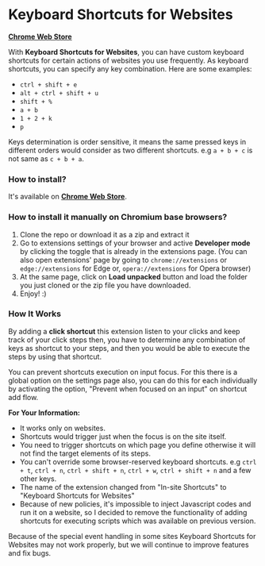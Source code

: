 # Keyboard Shortcuts for Websites

**[Chrome Web Store](https://chrome.google.com/webstore/detail/dgigbgdgmhhncfgaidcbmafkcmagkool)**

With **Keyboard Shortcuts for Websites**, you can have custom keyboard shortcuts for certain actions of websites you
use frequently.
As keyboard shortcuts, you can specify any key combination. Here are some examples:

- `ctrl + shift + e`
- `alt + ctrl + shift + u`
- `shift + %`
- `a + b`
- `1 + 2 + k`
- `p`

Keys determination is order sensitive, it means the same pressed keys in different orders would consider as two
different shortcuts. e.g `a + b + c` is not same as `c + b + a`.

### How to install?

It's available
on **[Chrome Web Store](https://chrome.google.com/webstore/detail/dgigbgdgmhhncfgaidcbmafkcmagkool)**.

### How to install it manually on Chromium base browsers?

1. Clone the repo or download it as a zip and extract it
2. Go to extensions settings of your browser and active **Developer mode** by clicking the toggle that is already in the
   extensions page. (You can also open extensions' page by going to `chrome://extensions` or `edge://extensions` for
   Edge or, `opera://extensions` for Opera browser)
3. At the same page, click on **Load unpacked** button and load the folder you just cloned or the zip
   file you have downloaded.
4. Enjoy! :)

### How It Works

By adding a **click shortcut** this extension listen to your clicks and keep track of your click steps then, you have to
determine any combination of keys as shortcut to your steps, and then you would be able to execute the steps by using
that shortcut.

You can prevent shortcuts execution on input focus. For this there is a global option on the settings page also, you can
do this for each individually by activating the option, "Prevent when focused on an input" on shortcut add flow.

**For Your Information:**

- It works only on websites.
- Shortcuts would trigger just when the focus is on the site itself.
- You need to trigger shortcuts on which page you define otherwise it will not find the target elements of its steps.
- You can't override some browser-reserved keyboard shortcuts. e.g `ctrl + t`, `ctrl + n`, `ctrl + shift + n`,
  `ctrl + w`, `ctrl + shift + n` and a few other keys.
- The name of the extension changed from "In-site Shortcuts" to "Keyboard Shortcuts for Websites"
- Because of new policies, it's impossible to inject Javascript codes and run it on a website, so I decided to remove
  the functionality of adding shortcuts for executing scripts which was available on previous version.

Because of the special event handling in some sites Keyboard Shortcuts for Websites may not work properly,
but we will continue to improve features and fix bugs.
